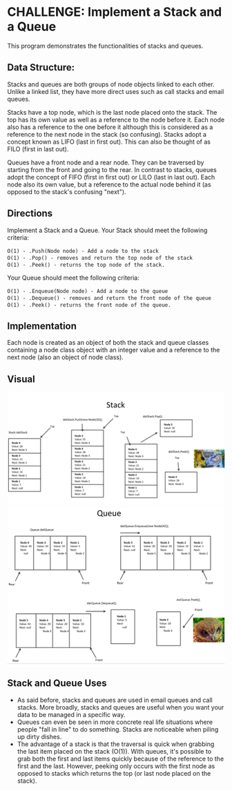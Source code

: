 # CHALLENGE: Implement a Stack and a Queue 
This program demonstrates the functionalities of stacks and queues.

## Data Structure:	
Stacks and queues are both groups of node objects linked to each other. Unlike a linked list, they
have more direct uses such as call stacks and email queues.

Stacks have a top node, which is the last node placed onto the stack. The top
has its own value as well as a reference to the node before it. Each node also has a reference to the one
before it although this is considered as a reference to the next node in the stack (so confusing). Stacks
adopt a concept known as LIFO (last in first out). This can also be thought of as FILO (first in last out).

Queues have a front node and a rear node. They can be traversed by starting from the front and going to the
rear. In contrast to stacks, queues adopt the concept of FIFO (first in first out) or LILO (last in last out).
Each node also its own value, but a reference to the actual node behind it (as opposed to the stack's confusing "next").

## Directions
Implement a Stack and a Queue. Your Stack should meet the following criteria:

    O(1) - .Push(Node node) - Add a node to the stack
    O(1) - .Pop() - removes and return the top node of the stack
    O(1) - .Peek() - returns the top node of the stack.

Your Queue should meet the following criteria:

    O(1) - .Enqueue(Node node) - Add a node to the queue
    O(1) - .Dequeue() - removes and return the front node of the queue
    O(1) - .Peek() - returns the front node of the queue.

## Implementation
Each node is created as an object of both the stack and queue classes containing a node class object 
with an integer value and a reference to the next node (also an object of node class).

## Visual
![Stack Image](Stack-SS.jpg "Stack")
![Queue Image](Queue-SS.jpg "Queue")


## Stack and Queue Uses
- As said before, stacks and queues are used in email queues and call stacks. More broadly, stacks and
queues are useful when you want your data to be managed in a specific way. 
- Queues can even be seen in more concrete real life situations where people "fall in line" to do something. Stacks are noticeable when piling up
dirty dishes.
- The advantage of a stack is that the traversal is quick when grabbing the last item placed on the stack (O(1)).
With queues, it's possible to grab both the first and last items quickly because of the reference to the first and the last. However, peeking only
occurs with the first node as opposed to stacks which returns the top (or last node placed on the stack).




